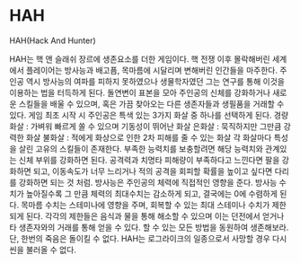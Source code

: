 # HAH

HAH(Hack And Hunter)

HAH는 핵 앤 슬래쉬 장르에 생존요소를 더한 게임이다. 
핵 전쟁 이후 몰락해버린 세계에서 플레이어는 방사능과 배고픔, 목마름에 시달리며 변해버린 인간들을 마주한다.
주인공 역시 방사능의 여파를 피하지 못하였으나 생물학자였던 그는 연구를 통해 이것을 이용하는 법을 터득하게 된다.
돌연변이 표본을 모아 주인공의 신체를 강화하거나 새로운 스킬들을 배울 수 있으며, 혹은 가끔 찾아오는 다른 생존자들과 생필품을 거래할 수 있다.
게임 최초 시작 시 주인공은 특색 있는 3가지 화살 중 하나를 선택하게 된다.
      경량화살 : 가벼워 빠르게 쏠 수 있으며 기동성이 뛰어난 화살
      은화살 : 묵직하지만 그만큼 강력한 화살
      불화살 : 적에게 화상으로 인한 2차 피해를 줄 수 있는 화살
각 화살마다 특성을 살린 고유의 스킬들이 존재한다.
부족한 능력치를 보충할려면 해당 능력치와 관계있는 신체 부위를 강화하면 된다.
공격력과 치명타 피해량이 부족하다고 느낀다면 팔을 강화하면 되고, 이동속도가 너무 느리거나 적의 공격을 회피할 확률을 높이고 싶다면 다리를 강화하면 되는 것 처럼.
방사능은 주인공의 체력에 직접적인 영향을 준다. 방사능 수치가 높아질수록 그 만큼 체력의 최대수치는 감소하게 되고, 결국에는 0에 수렴하게 된다.
목마름 수치는 스테미나에 영향을 주며, 회복할 수 있는 최대 스테미나 수치가 제한되게 된다.
각각의 제한들은 음식과 물을 통해 해소할 수 있으며 이는 던전에서 얻거나 타 생존자와의 거래를 통해 얻을 수 있다.
할 수 있는 모든 방법을 동원하여 생존해보라. 단, 한번의 죽음은 돌이킬 수 없다. HAH는 로그라이크의 일종으로서 사망할 경우 다시 씬을 불러올 수 없다.


